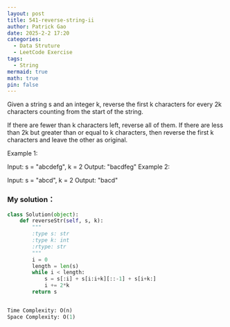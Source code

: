 ```yaml
---
layout: post
title: 541-reverse-string-ii
author: Patrick Gao
date: 2025-2-2 17:20
categories:
  - Data Struture
  - LeetCode Exercise
tags:
  - String
mermaid: true
math: true
pin: false
---
```

Given a string s and an integer k, reverse the first k characters for every 2k characters counting from the start of the string.

If there are fewer than k characters left, reverse all of them. If there are less than 2k but greater than or equal to k characters, then reverse the first k characters and leave the other as original.

 

Example 1:

Input: s = "abcdefg", k = 2
Output: "bacdfeg"
Example 2:

Input: s = "abcd", k = 2
Output: "bacd"




### My solution：

```python
class Solution(object):
    def reverseStr(self, s, k):
        """
        :type s: str
        :type k: int
        :rtype: str
        """
        i = 0
        length = len(s)
        while i < length:
            s = s[:i] + s[i:i+k][::-1] + s[i+k:]
            i += 2*k
        return s


Time Complexity: O(n)
Space Complexity: O(1)
